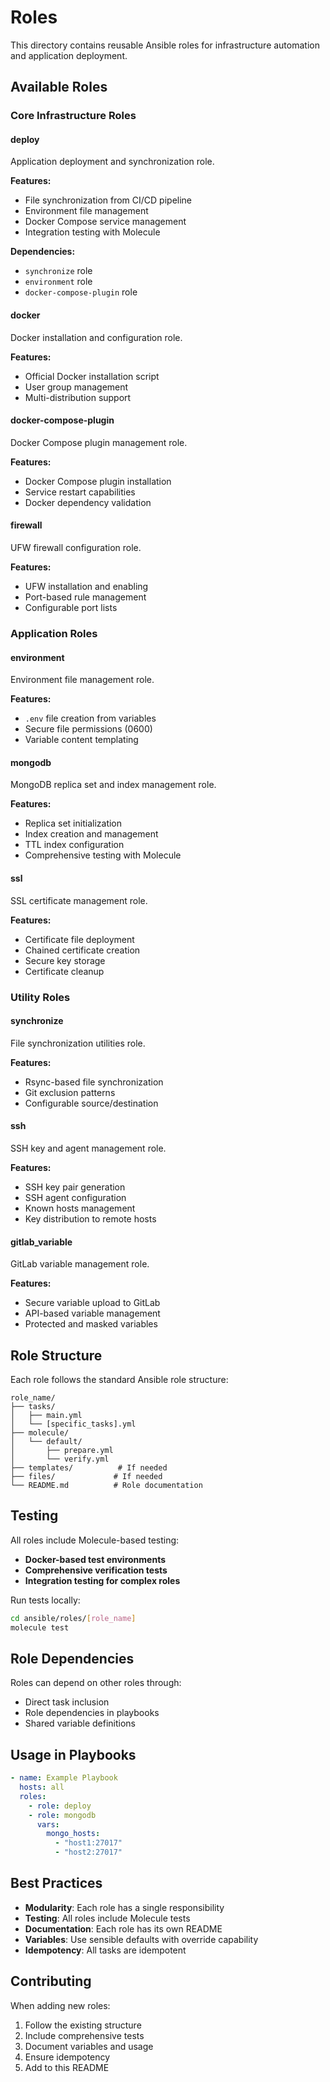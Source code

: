 # Roles

This directory contains reusable Ansible roles for infrastructure automation and application deployment.

## Available Roles

### Core Infrastructure Roles

#### deploy
Application deployment and synchronization role.

**Features:**
- File synchronization from CI/CD pipeline
- Environment file management
- Docker Compose service management
- Integration testing with Molecule

**Dependencies:**
- `synchronize` role
- `environment` role
- `docker-compose-plugin` role

#### docker
Docker installation and configuration role.

**Features:**
- Official Docker installation script
- User group management
- Multi-distribution support

#### docker-compose-plugin
Docker Compose plugin management role.

**Features:**
- Docker Compose plugin installation
- Service restart capabilities
- Docker dependency validation

#### firewall
UFW firewall configuration role.

**Features:**
- UFW installation and enabling
- Port-based rule management
- Configurable port lists

### Application Roles

#### environment
Environment file management role.

**Features:**
- `.env` file creation from variables
- Secure file permissions (0600)
- Variable content templating

#### mongodb
MongoDB replica set and index management role.

**Features:**
- Replica set initialization
- Index creation and management
- TTL index configuration
- Comprehensive testing with Molecule

#### ssl
SSL certificate management role.

**Features:**
- Certificate file deployment
- Chained certificate creation
- Secure key storage
- Certificate cleanup

### Utility Roles

#### synchronize
File synchronization utilities role.

**Features:**
- Rsync-based file synchronization
- Git exclusion patterns
- Configurable source/destination

#### ssh
SSH key and agent management role.

**Features:**
- SSH key pair generation
- SSH agent configuration
- Known hosts management
- Key distribution to remote hosts

#### gitlab_variable
GitLab variable management role.

**Features:**
- Secure variable upload to GitLab
- API-based variable management
- Protected and masked variables

## Role Structure

Each role follows the standard Ansible role structure:

```
role_name/
├── tasks/
│   ├── main.yml
│   └── [specific_tasks].yml
├── molecule/
│   └── default/
│       ├── prepare.yml
│       └── verify.yml
├── templates/          # If needed
├── files/             # If needed
└── README.md          # Role documentation
```

## Testing

All roles include Molecule-based testing:

- **Docker-based test environments**
- **Comprehensive verification tests**
- **Integration testing for complex roles**

Run tests locally:
```bash
cd ansible/roles/[role_name]
molecule test
```

## Role Dependencies

Roles can depend on other roles through:
- Direct task inclusion
- Role dependencies in playbooks
- Shared variable definitions

## Usage in Playbooks

```yaml
- name: Example Playbook
  hosts: all
  roles:
    - role: deploy
    - role: mongodb
      vars:
        mongo_hosts:
          - "host1:27017"
          - "host2:27017"
```

## Best Practices

- **Modularity**: Each role has a single responsibility
- **Testing**: All roles include Molecule tests
- **Documentation**: Each role has its own README
- **Variables**: Use sensible defaults with override capability
- **Idempotency**: All tasks are idempotent

## Contributing

When adding new roles:

1. Follow the existing structure
2. Include comprehensive tests
3. Document variables and usage
4. Ensure idempotency
5. Add to this README 